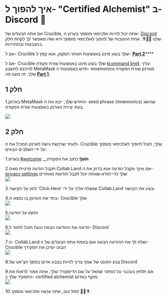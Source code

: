 # איך להפוך ל- "Certified Alchemist" ב- Discord 💬

אם אתה הבעלים של Crucible, אתה יכול להיות אלכימאי מוסמך בערוץ ה- [Discord](https://discord.com/invite/qWQQMMKjKe) שלנו 🧙‍♂️⚗️. אחת ההטבות של להפוך לאלכימאי מוסמך היא שזה מאפשר לך לקחת חלק בהצבעות ובתחרויות.

אם ל- Crucible שלך בוצע מינט באמצעות האתר המקוון, אנא קפץ ל- [**Part 2**](how-to-become-a-certified-alchemist-on-discord.md#part-2)\*\*\*\*

אם ל- Crucible שלך בוצע מינט באמצעות שורת פקודה **\(**[command line](https://github.com/alchemistcoin/alchemist)**\)**, עליך להיכנס לחשבון MetaMask חדש באמצעות ה- mnemonics מארנק שורת הפקודה שלך. זה מוצג פה [**Part 1**](how-to-become-a-certified-alchemist-on-discord.md#part-1)**.**

##  **חלק 1**

1.בארנק MetaMask החדש שלך, ייבא את ה- seed phrase \(mnemonics\) שהושג בעת יצירת הארנק באמצעות שורת הפקודה.

![](https://i.imgur.com/4RxfjZs.png)

## **חלק 2**

לאחר שרכשת גישה לארנק המכיל את ה- Crucible שלך, תוכל להפוך לאלכימאי מוסמך על ידי השלבים הבאים:

1.בערוץ [_\#welcome_](http://discord.alchemist.wtf) __כתוב את הפקודה **!join**

2.תקבל הודעה פרטית מאת Collab.Land אם אינך מקבל הודעה אנא בדוק את ה- [privacy settings](https://support.discord.com/hc/en-us/articles/217916488-Blocking-Privacy-Settings-) שלך כדי לוודא שאתה יכול לקבל הודעות מאחרים  
![](https://i.imgur.com/2UvO1ZL.png)

3.לחץ על הקישור ‘Click Here’ שנשלח אליך על ידי Collab.Land ובצע את הקישור

4.בחר את הארנק בו נמצא ה- Crucible שלך  
![](https://i.imgur.com/y4bXisJ.png)

5.חתמו על הודעה  
![](https://i.imgur.com/nF29cFo.png)

6.תראה את ההודעה הבאה וכעת תוכל לחזור ל- Discord  
![](https://i.imgur.com/WVIelT9.png)

7.ה- Collab.Land ישלח לך את ההודעה הבאה ואם באמת אתה הבעלים של ה- Crucible הבוט יעדכן את תפקידך  
![](https://i.imgur.com/1UMmipM.png)

8.צבע הפונט של שמך צריך להיות בצבע אדום במסך הצ'אט של Discord

9.אם תלחץ בעכבר על כפתור שמאל על שם הדיסקורד שלך, אתה אמור לראות את התפקיד שלך כ- certified alchemist מוקף באדום.  
![](https://i.imgur.com/KTO91Q1.png)

10.מזל טוב, אתה עכשיו אלכימאי מוסמך! 🧙‍♂️⚗️

